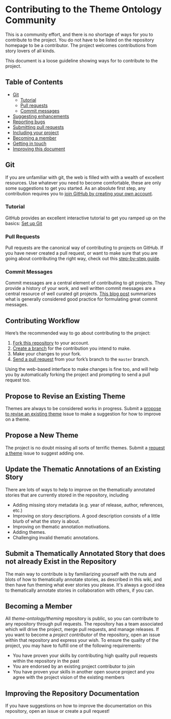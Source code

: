 # Contributing to the Theme Ontology Community

This is a community effort, and there is no shortage of ways for you to contribute to the project.
You do not have to be listed on the repository homepage to be a contributor.
The project welcomes contributions from story lovers of all kinds.

This document is a loose guideline showing ways for to contribute to the project.

## Table of Contents
-   [Git](#git)
    -   [Tutorial](#tutorial)
    -   [Pull requests](#pull-requests)
    -   [Commit messages](#commit-messages)
-   [Suggesting enhancements](#suggesting-enhancements)
-   [Reporting bugs](#reporting-bugs)
-   [Submitting pull requests](#submitting-pull-requests)
-   [Including your project](#including-your-project)
-   [Becoming a member](#becoming-a-member)
-   [Getting in touch](#getting-in-touch)
-   [Improving this document](#improving-this-document)

## Git

If you are unfamiliar with git, the web is filled with with a wealth of excellent resources.
Use whatever you need to become comfortable, these are only some suggestions to get you started.
As an absolute first step, any contribution requires you to [join GitHub by creating your own account](https://github.com/join).

### Tutorial

GitHub provides an excellent interactive tutorial to get you ramped up on the basics: [Set up Git](https://try.github.io/levels/1/challenges/1)

### Pull Requests

Pull requests are the canonical way of contributing to projects on GitHub.
If you have never created a pull request, or want to make sure that you are going about contributing the right way, check out this [step-by-step guide](https://docs.github.com/en/github/collaborating-with-pull-requests/proposing-changes-to-your-work-with-pull-requests/about-pull-requests).

### Commit Messages

Commit messages are a central element of contributing to git projects.
They provide a history of your work, and well written commit messages are a central resource of well curated git projects.
[This blog post](https://chris.beams.io/posts/git-commit/) summarizes what is generally considered good practice for formulating great commit messages.

## Contributing Workflow

Here’s the recommended way to go about contributing to the project:

1. [Fork this repository][fork] to your account.
2. [Create a branch][branch] for the contribution you intend to make.
3. Make your changes to your fork.
4. [Send a pull request][pr] from your fork’s branch to the `master` branch.

Using the web-based interface to make changes is fine too, and will help you
by automatically forking the project and prompting to send a pull request too.

[fork]: https://help.github.com/articles/fork-a-repo/
[branch]: https://help.github.com/articles/creating-and-deleting-branches-within-your-repository
[pr]: https://help.github.com/articles/using-pull-requests/

## Propose to Revise an Existing Theme

Themes are always to be considered works in progress.
Submit a [propose to revise an existing theme](https://github.com/theme-ontology/theming/issues/new?assignees=&labels=&template=propose-to-revise-an-existing-theme.md&title=) issue to make a suggestion for how to improve on a theme.

## Propose a New Theme

The project is no doubt missing all sorts of terrific themes.
Submit a [request a theme](https://github.com/theme-ontology/theming/issues/new?assignees=&labels=&template=request-a-new-theme.md&title=) issue to suggest adding one.

## Update the Thematic Annotations of an Existing Story

There are lots of ways to help to improve on the thematically annotated stories that are currently stored in the repository, including
* Adding missing story metadata (e.g. year of release, author, references, etc.)
* Improving on story descriptions. A good description consists of a little blurb of what the story is about.
* Improving on thematic annotation motivations.
* Adding themes.
* Challenging invalid thematic annotations.

## Submit a Thematically Annotated Story that does not already Exist in the Repository

The main way to contribute is by familiarizing yourself with the nuts and blots of how to thematically annotate stories, as described in this wiki, and then have fun theming what ever stories you please.
It's always a good idea to thematically annotate stories in collaboration with others, if you can.

## Becoming a Member

All _theme-ontology/theming_ repository is public, so you can contribute to any repository through pull requests.
The repository has a team associated which will drive the project, merge pull requests, and manage releases.
If you want to become a _project contributor_ of the repository, open an issue within that repository and express your wish. To ensure the quality of the project, you may have to fulfill one of the following requirements:
- You have proven your skills by contributing high quality pull requests within the repository in the past
- You are endorsed by an existing project contributor to join
- You have proven your skills in another open source project and you agree with the project vision of the existing members

## Improving the Repository Documentation

If you have suggestions on how to improve the documentation on this repository, open an issue or create a pull request!


